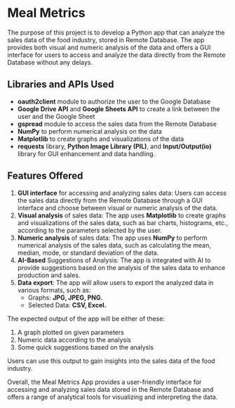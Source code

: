 # Meal Metrics

The purpose of this project is to develop a Python app that can analyze the sales data of the food industry, stored in Remote Database. The app provides both visual and numeric analysis of the data and offers a GUI interface for users to access and analyze the data directly from the Remote Database without any delays.

## Libraries and APIs Used

- **oauth2client** module to authorize the user to the Google Database
- **Google Drive API** and **Google Sheets API** to create a link between the user and the Google Sheet
- **gspread** module to access the sales data from the Remote Database
- **NumPy** to perform numerical analysis on the data
- **Matplotlib** to create graphs and visualizations of the data
- **requests** library, **Python Image Library (PIL)**, and **Input/Output(io)** library for GUI enhancement and data handling.

## Features Offered

1. **GUI interface** for accessing and analyzing sales data: Users can access the sales data directly from the Remote Database through a GUI interface and choose between visual or numeric analysis of the data.
2. **Visual analysis** of sales data: The app uses **Matplotlib** to create graphs and visualizations of the sales data, such as bar charts, histograms, etc., according to the parameters selected by the user.
3. **Numeric analysis** of sales data: The app uses **NumPy** to perform numerical analysis of the sales data, such as calculating the mean, median, mode, or standard deviation of the data.
4. **AI-Based** Suggestions of Analysis: The app is integrated with AI to provide suggestions based on the analysis of the sales data to enhance production and sales.
5. **Data export**: The app will allow users to export the analyzed data in various formats, such as:
   - Graphs: **JPG, JPEG, PNG.**
   - Selected Data: **CSV, Excel.**

The expected output of the app will be either of these:

1. A graph plotted on given parameters
2. Numeric data according to the analysis
3. Some quick suggestions based on the analysis

Users can use this output to gain insights into the sales data of the food industry.

Overall, the Meal Metrics App provides a user-friendly interface for accessing and analyzing sales data stored in the Remote Database and offers a range of analytical tools for visualizing and interpreting the data.
